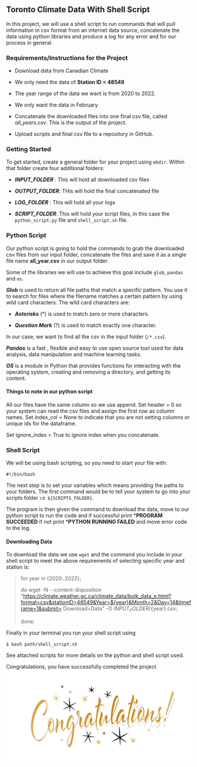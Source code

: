 ## **Toronto Climate Data With Shell Script**

In this project, we will use a shell script to run commands that will pull information in csv format from an internet data source, concatenate the data using python libraries and produce a log for any error and for our process in general. 


### **Requirements/Instructions for the Project**

- Download data from Canadian Climate

- We only need the data of **Station ID = 48549**

- The year range of the data we want is from 2020 to 2022.

- We only want the data in February

- Concatenate the downloaded files into one final csv file, called *all_years.csv*. This is the output of the project.

- Upload scripts and final csv file to a repository in GitHub.


### **Getting Started**

To get started, create a general folder for your project using `mkdir`. Within that folder create four additional folders:

+ ***INPUT_FOLDER*** :  This will hold all downloaded csv files 

+ ***OUTPUT_FOLDER***: THis will hold the final concatenated file

+ ***LOG_FOLDER*** : This will hold all your logs

+ ***SCRIPT_FOLDER***: This will hold your script files, in this case the `python_script.py` file and `shell_script.sh` file. 

### **Python Script**

Our python script is going to hold the commands to grab the downloaded csv files from our input folder, concatenate the files and save it as a single file name **all_year.csv** in our output folder.

Some of the libraries we will use to achieve this goal include `glob`, `pandas` and `os`.

***Glob*** is used to return all file paths that match a specific pattern. You use it to search for files where the filename matches a certain pattern by using wild card characters. The wild card characters are:

+ ***Asterisks*** (*) is used to match zero or more characters.

+ ***Question Mark*** (?) is used to match exactly one character.

In our case, we want to find all the csv in the input folder (`/*.csv`).

***Pandas***  is a fast , flexible and easy to use open source tool used for data analysis, data manipulation and machine learning tasks. 

***OS*** is a module in Python that provides functions for interacting with the operating system,  creating and removing a directory, and getting its content.

#### **Things to note in our python script**

All our files have the same column so we use append.
Set header = 0 so your system can read the csv files and assign the first row as column names.
Set index_col = None to indicate that you are not setting columns or unique ids for the dataframe.

Set ignore_index = True to ignore index when you concatenate.


### **Shell Script** 

We will be using bash scripting, so you need to start your file with:

    #!/bin/bash

The next step is to set your variables which means providing the paths to your folders. The first command would be to tell your system to go into your scripts folder `cd ${SCRIPTS_FOLDER}`.

The program is then given the command to download the data, move to our python script to run the code and if successful print ***PROGRAM SUCCEEDED** if not print ***PYTHON RUNNING FAILED** and move error code to the log. 


#### **Downloading Data**

To download the data we use `wget` and the command you include in your shell script to meet the above requirements of selecting specific year and station is: 


>for year in {2020..2022};
>
>do wget -N --content-disposition "https://climate.weather.gc.ca/climate_data/bulk_data_e.html?format=csv&stationID=48549&Year=${year}&Month=2&Day=14&timeframe=1&submit= Download+Data" -O ${INPUT_FOLDER}/${year}.csv;
>
>done;



Finally in your terminal you run your shell script using 

    $ bash path/shell_script.sh 

See attached scripts for more details on the python and shell script used. 


Congratulations, you have successfully completed the project 
![](./images/congratulations.jpg)

